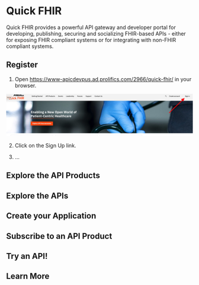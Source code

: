# Quick FHIR

Quick FHIR provides a powerful API gateway and developer portal for developing, publishing, securing and socializing FHIR-based APIs - either for exposing FHIR compliant systems or for integrating with non-FHIR compliant systems.

## Register

1. Open https://www-apicdevpus.ad.prolifics.com/2966/quick-fhir/ in your browser.

![register-screen](screens/Register.jpg)

2. Click on the Sign Up link.

3. ...

## Explore the API Products

## Explore the APIs

## Create your Application

## Subscribe to an API Product

## Try an API!

## Learn More
